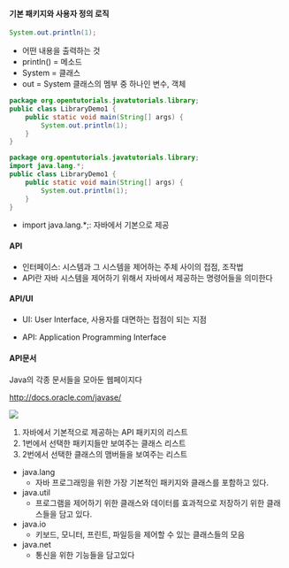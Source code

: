 #### 기본 패키지와 사용자 정의 로직

```JAVA
System.out.println(1);
```
- 어떤 내용을 출력하는 것
- println() = 메소드
- System = 클래스
- out = System 클래스의 멤부 중 하나인 변수, 객체

```java
package org.opentutorials.javatutorials.library;
public class LibraryDemo1 {
    public static void main(String[] args) {
        System.out.println(1);
    }
}
```

```java
package org.opentutorials.javatutorials.library;
import java.lang.*;
public class LibraryDemo1 {
    public static void main(String[] args) {
        System.out.println(1);
    }
}
```

- import java.lang.*;: 자바에서 기본으로 제공

#### API 

- 인터페이스: 시스템과 그 시스템을 제어하는 주체 사이의 접점, 조작법
- API란 자바 시스템을 제어하기 위해서 자바에서 제공하는 명령어들을 의미한다
 
#### API/UI

- UI: User Interface, 사용자를 대면하는 접점이 되는 지점

- API: Application Programming Interface


#### API문서

Java의 각종 문서들을 모아둔 웹페이지다

http://docs.oracle.com/javase/

![](https://s3.ap-northeast-2.amazonaws.com/opentutorials-user-file/module/516/2039.gif)

1. 자바에서 기본적으로 제공하는 API 패키지의 리스트
2. 1번에서 선택한 패키지들만 보여주는 클래스 리스트
3. 2번에서 선택한 클래스의 맴버들을 보여주는 리스트

- java.lang
    - 자바 프로그래밍을 위한 가장 기본적인 패키지와 클래스를 포함하고 있다.
- java.util
    - 프로그램을 제어하기 위한 클래스와 데이터를 효과적으로 저장하기 위한 클래스들을 담고 있다.
- java.io
    - 키보드, 모니터, 프린트, 파일등을 제어할 수 있는 클래스들의 모음
- java.net
    - 통신을 위한 기능들을 담고있다
    